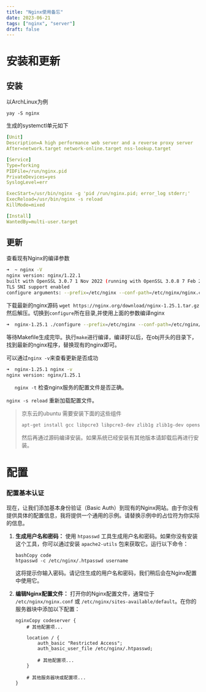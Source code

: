 ```yaml
---
title: "Nginx使用备忘"
date: 2023-06-21
tags: ["nginx", "server"]
draft: false
---
```

# 安装和更新
## 安装
以ArchLinux为例

`yay -S nginx`

生成的systemctl单元如下

```yaml
[Unit]
Description=A high performance web server and a reverse proxy server
After=network.target network-online.target nss-lookup.target

[Service]
Type=forking
PIDFile=/run/nginx.pid
PrivateDevices=yes
SyslogLevel=err

ExecStart=/usr/bin/nginx -g 'pid /run/nginx.pid; error_log stderr;'
ExecReload=/usr/bin/nginx -s reload
KillMode=mixed

[Install]
WantedBy=multi-user.target
```

## 更新
查看现有Nginx的编译参数
```bash
➜  ~ nginx -V
nginx version: nginx/1.22.1
built with OpenSSL 3.0.7 1 Nov 2022 (running with OpenSSL 3.0.8 7 Feb 2023)
TLS SNI support enabled
configure arguments: --prefix=/etc/nginx --conf-path=/etc/nginx/nginx.conf --sbin-path=/usr/bin/nginx --pid-path=/run/nginx.pid --lock-path=/run/lock/nginx.lock --user=http --group=http --http-log-path=/var/log/nginx/access.log --error-log-path=stderr --http-client-body-temp-path=/var/lib/nginx/client-body --http-proxy-temp-path=/var/lib/nginx/proxy --http-fastcgi-temp-path=/var/lib/nginx/fastcgi --http-scgi-temp-path=/var/lib/nginx/scgi --http-uwsgi-temp-path=/var/lib/nginx/uwsgi --with-cc-opt='-march=armv8-a -O2 -pipe -fstack-protector-strong -fno-plt -fexceptions -Wp,-D_FORTIFY_SOURCE=2 -Wformat -Werror=format-security -fstack-clash-protection -fPIC' --with-ld-opt=-Wl,-O1,--sort-common,--as-needed,-z,relro,-z,now --with-compat --with-debug --with-file-aio --with-http_addition_module --with-http_auth_request_module --with-http_dav_module --with-http_degradation_module --with-http_flv_module --with-http_geoip_module --with-http_gunzip_module --with-http_gzip_static_module --with-http_mp4_module --with-http_realip_module --with-http_secure_link_module --with-http_slice_module --with-http_ssl_module --with-http_stub_status_module --with-http_sub_module --with-http_v2_module --with-mail --with-mail_ssl_module --with-pcre-jit --with-stream --with-stream_geoip_module --with-stream_realip_module --with-stream_ssl_module --with-stream_ssl_preread_module --with-threads
```

下载最新的nginx源码 `wget https://nginx.org/download/nginx-1.25.1.tar.gz` 然后解压。切换到`configure`所在目录,并使用上面的参数编译nginx

```bash
➜  nginx-1.25.1 ./configure --prefix=/etc/nginx --conf-path=/etc/nginx/nginx.conf --sbin-path=/usr/bin/nginx --pid-path=/run/nginx.pid --lock-path=/run/lock/nginx.lock --user=http --group=http --http-log-path=/var/log/nginx/access.log --error-log-path=stderr --http-client-body-temp-path=/var/lib/nginx/client-body --http-proxy-temp-path=/var/lib/nginx/proxy --http-fastcgi-temp-path=/var/lib/nginx/fastcgi --http-scgi-temp-path=/var/lib/nginx/scgi --http-uwsgi-temp-path=/var/lib/nginx/uwsgi --with-cc-opt='-march=armv8-a -O2 -pipe -fstack-protector-strong -fno-plt -fexceptions -Wp,-D_FORTIFY_SOURCE=2 -Wformat -Werror=format-security -fstack-clash-protection -fPIC' --with-ld-opt=-Wl,-O1,--sort-common,--as-needed,-z,relro,-z,now --with-compat --with-debug --with-file-aio --with-http_addition_module --with-http_auth_request_module --with-http_dav_module --with-http_degradation_module --with-http_flv_module --with-http_geoip_module --with-http_gunzip_module --with-http_gzip_static_module --with-http_mp4_module --with-http_realip_module --with-http_secure_link_module --with-http_slice_module --with-http_ssl_module --with-http_stub_status_module --with-http_sub_module --with-http_v2_module --with-mail --with-mail_ssl_module --with-pcre-jit --with-stream --with-stream_geoip_module --with-stream_realip_module --with-stream_ssl_module --with-stream_ssl_preread_module --with-threads
```

等待Makefile生成完毕。执行`make`进行编译，编译好以后，在obj开头的目录下，找到最新的nginx程序，替换现有的nginx即可。

可以通过`nginx -v`来查看更新是否成功

```bash
➜  nginx-1.25.1 nginx -v
nginx version: nginx/1.25.1
```

`   nginx -t` 检查nginx服务的配置文件是否正确。

`nginx -s reload` 重新加载配置文件。

>京东云的ubuntu 需要安装下面的这些组件
>
>```bash
>apt-get install gcc libpcre3 libpcre3-dev zlib1g zlib1g-dev openssl libssl-dev libxslt-dev libgd-dev
>```
>
>然后再通过源码编译安装。如果系统已经安装有其他版本请卸载后再进行安装。

# 配置

### 配置基本认证

现在，让我们添加基本身份验证（Basic Auth）到现有的Nginx网站。由于你没有提供具体的配置信息，我将提供一个通用的示例。请替换示例中的占位符为你实际的信息。

1. **生成用户名和密码：** 使用 `htpasswd` 工具生成用户名和密码。如果你没有安装这个工具，你可以通过安装 `apache2-utils` 包来获取它。运行以下命令：

   ```
   bashCopy code
   htpasswd -c /etc/nginx/.htpasswd username
   ```

   这将提示你输入密码。请记住生成的用户名和密码，我们稍后会在Nginx配置中使用它。

2. **编辑Nginx配置文件：** 打开你的Nginx配置文件，通常位于 `/etc/nginx/nginx.conf` 或 `/etc/nginx/sites-available/default`。在你的服务器块中添加以下配置：

   ```
   nginxCopy codeserver {
       # 其他配置项...
   
       location / {
           auth_basic "Restricted Access";
           auth_basic_user_file /etc/nginx/.htpasswd;
   
           # 其他配置项...
       }
   
       # 其他服务器块或配置项...
   }
   ```



